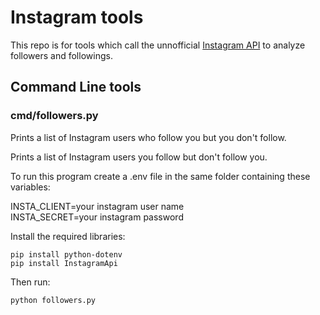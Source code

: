 # Instagram tools
This repo is for tools which call the unnofficial [Instagram API](https://pypi.org/project/InstagramAPI/) to analyze followers and followings.

## Command Line tools

### cmd/followers.py

Prints a list of Instagram users who follow you but you don't follow.

Prints a list of Instagram users you follow but don't follow you.
 
To run this program create a .env file in the same folder containing these variables:  

INSTA_CLIENT=your instagram user name  
INSTA_SECRET=your instagram password  

Install the required libraries: 
```
pip install python-dotenv  
pip install InstagramApi  
```
Then run:
```  
python followers.py
```
